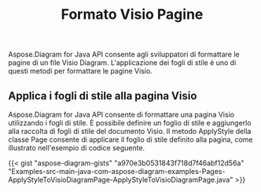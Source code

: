 ﻿---
title: Formato Visio Pagine
type: docs
weight: 40
url: /it/java/format-visio-pages/
---
Aspose.Diagram for Java API consente agli sviluppatori di formattare le pagine di un file Visio Diagram. L'applicazione dei fogli di stile è uno di questi metodi per formattare le pagine Visio.
## **Applica i fogli di stile alla pagina Visio**
Aspose.Diagram for Java API consente di formattare una pagina Visio utilizzando i fogli di stile. È possibile definire un foglio di stile e aggiungerlo alla raccolta di fogli di stile del documento Visio. Il metodo ApplyStyle della classe Page consente di applicare il foglio di stile definito alla pagina, come illustrato nell'esempio di codice seguente.

{{< gist "aspose-diagram-gists" "a970e3b0531843f718d7f46abf12d56a" "Examples-src-main-java-com-aspose-diagram-examples-Pages-ApplyStyleToVisioDiagramPage-ApplyStyleToVisioDiagramPage.java" >}}

